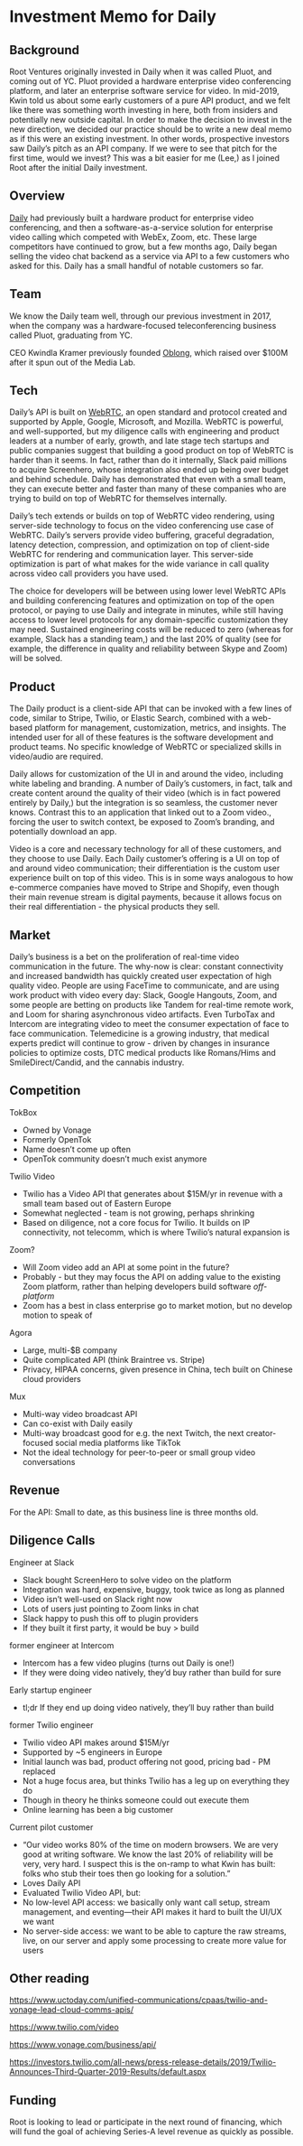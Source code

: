 # Investment Memo for Daily
## Background
Root Ventures originally invested in Daily when it was called Pluot, and coming out of YC. Pluot provided a hardware enterprise video conferencing platform, and later an enterprise software service for video. In mid-2019, Kwin told us about some early customers of a pure API product, and we felt like there was something worth investing in here, both from insiders and potentially new outside capital. In order to make the decision to invest in the new direction, we decided our practice should be to write a new deal memo as if this were an existing investment. In other words, prospective investors saw Daily’s pitch as an API company. If we were to see that pitch for the first time, would we invest? This was a bit easier for me (Lee,) as I joined Root after the initial Daily investment.

## Overview
[Daily](https://daily.co) had previously built a hardware product for enterprise video conferencing, and then a software-as-a-service solution for enterprise video calling which competed with WebEx, Zoom, etc. These large competitors have continued to grow, but a few months ago, Daily began selling the video chat backend as a service via API to a few customers who asked for this. Daily has a small handful of notable customers so far.

## Team
We know the Daily team well, through our previous investment in 2017, when the company was a hardware-focused teleconferencing business called Pluot, graduating from YC.

CEO Kwindla Kramer previously founded [Oblong](https://oblong.com), which raised over $100M after it spun out of the Media Lab.

## Tech
Daily’s API is built on [WebRTC](https://webrtc.org/), an open standard and protocol created and supported by Apple, Google, Microsoft, and Mozilla. WebRTC is powerful, and well-supported, but my diligence calls with engineering and product leaders at a number of early, growth, and late stage tech startups and public companies suggest that building a good product on top of WebRTC is harder than it seems. In fact, rather than do it internally, Slack paid millions to acquire Screenhero, whose integration also ended up being over budget and behind schedule. Daily has demonstrated that even with a small team, they can execute better and faster than many of these companies who are trying to build on top of WebRTC for themselves internally.

Daily’s tech extends or builds on top of WebRTC video rendering, using server-side technology to focus on the video conferencing use case of WebRTC. Daily’s servers provide video buffering, graceful degradation, latency detection, compression, and optimization on top of client-side WebRTC for rendering and communication layer. This server-side optimization is part of what makes for the wide variance in call quality across video call providers you have used.

The choice for developers will be between using lower level WebRTC APIs and building conferencing features and optimization on top of the open protocol, or paying to use Daily and integrate in minutes, while still having access to lower level protocols for any domain-specific customization they may need. Sustained engineering costs will be reduced to zero (whereas for example, Slack has a standing team,) and the last 20% of quality (see for example, the difference in quality and reliability between Skype and Zoom) will be solved.

## Product
The Daily product is a client-side API that can be invoked with a few lines of code, similar to Stripe, Twilio, or Elastic Search, combined with a web-based platform for management, customization, metrics, and insights. The intended user for all of these features is the software development and product teams. No specific knowledge of WebRTC or specialized skills in video/audio are required.

Daily allows for customization of the UI in and around the video, including white labeling and branding. A number of Daily’s customers, in fact, talk and create content around the quality of their video (which is in fact powered entirely by Daily,) but the integration is so seamless, the customer never knows. Contrast this to an application that linked out to a Zoom video., forcing the user to switch context, be exposed to Zoom’s branding, and potentially download an app.

Video is a core and necessary technology for all of these customers, and they choose to use Daily. Each Daily customer’s offering is a UI on top of and around video communication; their differentiation is the custom user experience built on top of this video. This is in some ways analogous to how e-commerce companies have moved to Stripe and Shopify, even though their main revenue stream is digital payments, because it allows focus on their real differentiation - the physical products they sell.

## Market
Daily’s business is a bet on the proliferation of real-time video communication in the future. The why-now is clear: constant connectivity and increased bandwidth has quickly created user expectation of high quality video. People are using FaceTime to communicate, and are using work product with video every day: Slack, Google Hangouts, Zoom, and some people are betting on products like Tandem for real-time remote work, and Loom for sharing asynchronous video artifacts. Even TurboTax and Intercom are integrating video to meet the consumer expectation of face to face communication. Telemedicine is a growing industry, that medical experts predict will continue to grow - driven by changes in insurance policies to optimize costs, DTC medical products like Romans/Hims and SmileDirect/Candid, and the cannabis industry.

## Competition
TokBox
* Owned by Vonage
* Formerly OpenTok
* Name doesn’t come up often
* OpenTok community doesn’t much exist anymore

Twilio Video
* Twilio has a Video API that generates about $15M/yr in revenue with a small team based out of Eastern Europe
* Somewhat neglected - team is not growing, perhaps shrinking
* Based on diligence, not a core focus for Twilio. It builds on IP connectivity, not telecomm, which is where Twilio’s natural expansion is

Zoom?
*  Will Zoom video add an API at some point in the future?
* Probably - but they may focus the API on adding value to the existing Zoom platform, rather than helping developers build software _off-platform_
* Zoom has a best in class enterprise go to market motion, but no develop motion to speak of

Agora
* Large, multi-$B company
* Quite complicated API (think Braintree vs. Stripe)
* Privacy, HIPAA concerns, given presence in China, tech built on Chinese cloud providers

Mux
* Multi-way video broadcast API
* Can co-exist with Daily easily
* Multi-way broadcast good for e.g. the next Twitch, the next creator-focused social media platforms like TikTok
* Not the ideal technology for peer-to-peer or small group video conversations

## Revenue
For the API: Small to date, as this business line is three months old. 

## Diligence Calls
Engineer at Slack
* Slack bought ScreenHero to solve video on the platform
* Integration was hard, expensive, buggy, took twice as long as planned
* Video isn’t well-used on Slack right now
* Lots of users just pointing to Zoom links in chat
* Slack happy to push this off to plugin providers
* If they built it first party, it would be buy > build

former engineer at Intercom
* Intercom has a few video plugins (turns out Daily is one!)
* If they were doing video natively, they’d buy rather than build for sure

Early startup engineer
* tl;dr If they end up doing video natively, they’ll buy rather than build

former Twilio engineer
* Twilio video API makes around $15M/yr
* Supported by ~5 engineers in Europe
* Initial launch was bad, product offering not good, pricing bad - PM replaced
* Not a huge focus area, but thinks Twilio has a leg up on everything they do
* Though in theory he thinks someone could out execute them
* Online learning has been a big customer

Current pilot customer
* “Our video works 80% of the time on modern browsers. We are very good at writing software. We know the last 20% of reliability will be very, very hard. I suspect this is the on-ramp to what Kwin has built: folks who stub their toes then go looking for a solution.”
* Loves Daily API
* Evaluated Twilio Video API, but:
* No low-level API access: we basically only want call setup, stream management, and eventing—their API makes it hard to built the UI/UX we want
* No server-side access: we want to be able to capture the raw streams, live, on our server and apply some processing to create more value for users

## Other reading
https://www.uctoday.com/unified-communications/cpaas/twilio-and-vonage-lead-cloud-comms-apis/

https://www.twilio.com/video

https://www.vonage.com/business/api/

https://investors.twilio.com/all-news/press-release-details/2019/Twilio-Announces-Third-Quarter-2019-Results/default.aspx

## Funding
Root is looking to lead or participate in the next round of financing, which will fund the goal of achieving Series-A level revenue as quickly as possible.
